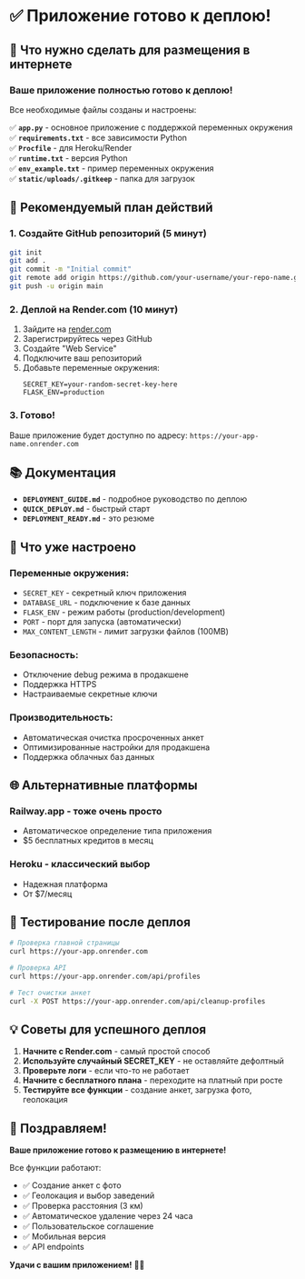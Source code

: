 # ✅ Приложение готово к деплою!

## 🎯 Что нужно сделать для размещения в интернете

### **Ваше приложение полностью готово к деплою!** 

Все необходимые файлы созданы и настроены:

✅ **`app.py`** - основное приложение с поддержкой переменных окружения  
✅ **`requirements.txt`** - все зависимости Python  
✅ **`Procfile`** - для Heroku/Render  
✅ **`runtime.txt`** - версия Python  
✅ **`env_example.txt`** - пример переменных окружения  
✅ **`static/uploads/.gitkeep`** - папка для загрузок  

## 🚀 Рекомендуемый план действий

### **1. Создайте GitHub репозиторий (5 минут)**
```bash
git init
git add .
git commit -m "Initial commit"
git remote add origin https://github.com/your-username/your-repo-name.git
git push -u origin main
```

### **2. Деплой на Render.com (10 минут)**
1. Зайдите на [render.com](https://render.com)
2. Зарегистрируйтесь через GitHub
3. Создайте "Web Service"
4. Подключите ваш репозиторий
5. Добавьте переменные окружения:
   ```
   SECRET_KEY=your-random-secret-key-here
   FLASK_ENV=production
   ```

### **3. Готово!**
Ваше приложение будет доступно по адресу:
`https://your-app-name.onrender.com`

## 📚 Документация

- **`DEPLOYMENT_GUIDE.md`** - подробное руководство по деплою
- **`QUICK_DEPLOY.md`** - быстрый старт
- **`DEPLOYMENT_READY.md`** - это резюме

## 🔧 Что уже настроено

### **Переменные окружения:**
- `SECRET_KEY` - секретный ключ приложения
- `DATABASE_URL` - подключение к базе данных
- `FLASK_ENV` - режим работы (production/development)
- `PORT` - порт для запуска (автоматически)
- `MAX_CONTENT_LENGTH` - лимит загрузки файлов (100MB)

### **Безопасность:**
- Отключение debug режима в продакшене
- Поддержка HTTPS
- Настраиваемые секретные ключи

### **Производительность:**
- Автоматическая очистка просроченных анкет
- Оптимизированные настройки для продакшена
- Поддержка облачных баз данных

## 🌐 Альтернативные платформы

### **Railway.app** - тоже очень просто
- Автоматическое определение типа приложения
- $5 бесплатных кредитов в месяц

### **Heroku** - классический выбор
- Надежная платформа
- От $7/месяц

## 🧪 Тестирование после деплоя

```bash
# Проверка главной страницы
curl https://your-app.onrender.com

# Проверка API
curl https://your-app.onrender.com/api/profiles

# Тест очистки анкет
curl -X POST https://your-app.onrender.com/api/cleanup-profiles
```

## 💡 Советы для успешного деплоя

1. **Начните с Render.com** - самый простой способ
2. **Используйте случайный SECRET_KEY** - не оставляйте дефолтный
3. **Проверьте логи** - если что-то не работает
4. **Начните с бесплатного плана** - переходите на платный при росте
5. **Тестируйте все функции** - создание анкет, загрузка фото, геолокация

## 🎉 Поздравляем!

**Ваше приложение готово к размещению в интернете!**

Все функции работают:
- ✅ Создание анкет с фото
- ✅ Геолокация и выбор заведений
- ✅ Проверка расстояния (3 км)
- ✅ Автоматическое удаление через 24 часа
- ✅ Пользовательское соглашение
- ✅ Мобильная версия
- ✅ API endpoints

**Удачи с вашим приложением!** 🚀✨ 